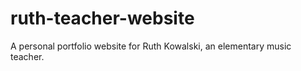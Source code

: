 # ruth-teacher-website
A personal portfolio website for Ruth Kowalski, an elementary music teacher.

